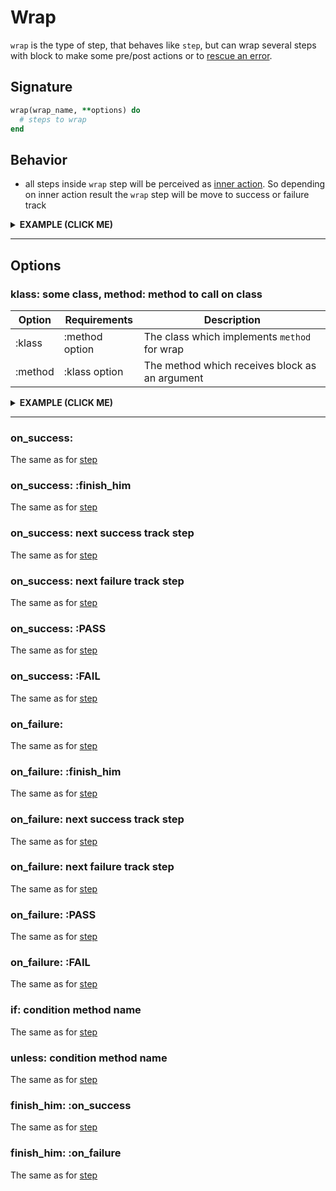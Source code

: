 # Wrap

`wrap` is the type of step, that behaves like `step`, but can wrap several steps with block to make some pre/post actions or to [rescue an error](https://github.com/differencialx/decouplio/blob/master/docs/resq).

## Signature

```ruby
wrap(wrap_name, **options) do
  # steps to wrap
end
```

## Behavior

- all steps inside `wrap` step will be perceived as [inner action](https://github.com/differencialx/decouplio/blob/master/docs/inner_action). So depending on inner action result the `wrap` step will be move to success or failure track

<details><summary><b>EXAMPLE (CLICK ME)</b></summary>
<p>

  ```ruby
    require 'decouplio'

    class SomeAction < Decouplio::Action
      logic do
        step :step_one

        wrap :wrap_one do
          step :step_two
          fail :fail_one
        end

        step :step_three
        fail :fail_two
      end

      def step_one(param_for_step_one:, **)
        ctx[:step_one] = param_for_step_one
      end

      def step_two(param_for_step_two:, **)
        ctx[:step_two]= param_for_step_two
      end

      def fail_one(**)
        ctx[:fail_one] = 'Fail one failure'
      end

      def step_three(**)
        ctx[:step_three] = 'Success'
      end

      def fail_two(**)
        ctx[:fail_two] = 'Fail two failure'
      end
    end

    success_wrap_success = SomeAction.call(
      param_for_step_one: true,
      param_for_step_two: true
    )
    success_wrap_failure = SomeAction.call(
      param_for_step_one: true,
      param_for_step_two: false
    )
    failure = SomeAction.call(
      param_for_step_one: false
    )

    success_wrap_success # =>
    # Result: success

    # Railway Flow:
    #   step_one -> wrap_one -> step_two -> step_three

    # Context:
    #   {:param_for_step_one=>true, :param_for_step_two=>true, :step_one=>true, :step_two=>true, :step_three=>"Success"}

    # Errors:
    #   {}


    success_wrap_failure # =>
    # Result: failure

    # Railway Flow:
    #   step_one -> wrap_one -> step_two -> fail_one -> fail_two

    # Context:
    #   {:param_for_step_one=>true, :param_for_step_two=>false, :step_one=>true, :step_two=>false, :fail_one=>"Fail one failure", :fail_two=>"Fail two failure"}

    # Errors:
    #   {}

    failure # =>
    # Result: failure

    # Railway Flow:
    #   step_one -> fail_two

    # Context:
    #   {:param_for_step_one=>false, :step_one=>false, :fail_two=>"Fail two failure"}

    # Errors:
    #   {}
  ```

  ```mermaid
    flowchart LR
        1(start)-->2(step_one);
        2(step_one)-->|success track|3(wrap_one);
        subgraph wrap action;
        3(wrap_one)-->|success track|4(start);
        4(start)-->5(step_two);
        5(step_two)-->|success track|6(finish success);
        5(step_two)-->|failure track|9(fail_one);
        9(fail_one)-->|failure track|10(finish failure);
        end;
        6(finish success)-->|success track|7(step_three);
        7(step_three)-->|success track|8(finish success);
        10(finish failure)-->|failure track|11(fail_two);
        11(fail_two)-->|failure track|12(finish failure);
        2(step_one)-->|failure track|11(fail_two)
  ```

</p>
</details>

***

## Options

### klass: some class, method: method to call on class

|Option|Requirements|Description|
|-|-|-|
|:klass|:method option|The class which implements `method` for wrap|
|:method|:klass option|The method which receives block as an argument|

<details><summary><b>EXAMPLE (CLICK ME)</b></summary>
<p>

  ```ruby
    require 'decouplio'

    class WrapperClass
      def self.some_wrapper_method(&block)
        if block_given?
          puts 'Before wrapper action execution'
          block.call
          puts 'After wrapper action execution'
        end
      end
    end

    class SomeActionWrapKlassMethod < Decouplio::Action
      logic do
        wrap :wrap_one, klass: WrapperClass, method: :some_wrapper_method do
          step :step_one
          step :step_two
        end
      end

      def step_one(**)
        puts 'Step one'
        ctx[:step_one] = 'Success'
      end

      def step_two(**)
        puts 'Step two'
        ctx[:step_two] = 'Success'
      end
    end

    action = SomeActionWrapKlassMethod.call # =>
    # Before wrapper action execution
    # Step one
    # Step two
    # After wrapper action execution

    action # =>
    # Result: success

    # Railway Flow:
    #   wrap_one -> step_one -> step_two

    # Context:
    #   {:step_one=>"Success", :step_two=>"Success"}

    # Errors:
    #   {}
  ```

  ```mermaid
    flowchart LR
        1(start)-->2(wrap_one);
        subgraph wrap action;
        2(wrap_one)-->|success track|3(step_one);
        3(step_one)-->|success track|4(step_two);
        4(step_two)-->|success track|5(finish success);
        end;
        5(finish success)-->|success track|6(finish success)
  ```

</p>
</details>

***

### on_success:
The same as for [step](https://github.com/differencialx/decouplio/blob/master/docs/step)
### on_success: :finish_him
The same as for [step](https://github.com/differencialx/decouplio/blob/master/docs/step)
### on_success: next success track step
The same as for [step](https://github.com/differencialx/decouplio/blob/master/docs/step)
### on_success: next failure track step
The same as for [step](https://github.com/differencialx/decouplio/blob/master/docs/step)
### on_success: :PASS
The same as for [step](https://github.com/differencialx/decouplio/blob/master/docs/step)
### on_success: :FAIL
The same as for [step](https://github.com/differencialx/decouplio/blob/master/docs/step)
### on_failure:
The same as for [step](https://github.com/differencialx/decouplio/blob/master/docs/step)
### on_failure: :finish_him
The same as for [step](https://github.com/differencialx/decouplio/blob/master/docs/step)
### on_failure: next success track step
The same as for [step](https://github.com/differencialx/decouplio/blob/master/docs/step)
### on_failure: next failure track step
The same as for [step](https://github.com/differencialx/decouplio/blob/master/docs/step)
### on_failure: :PASS
The same as for [step](https://github.com/differencialx/decouplio/blob/master/docs/step)
### on_failure: :FAIL
The same as for [step](https://github.com/differencialx/decouplio/blob/master/docs/step)
### if: condition method name
The same as for [step](https://github.com/differencialx/decouplio/blob/master/docs/step)
### unless: condition method name
The same as for [step](https://github.com/differencialx/decouplio/blob/master/docs/step)
### finish_him: :on_success
The same as for [step](https://github.com/differencialx/decouplio/blob/master/docs/step)
### finish_him: :on_failure
The same as for [step](https://github.com/differencialx/decouplio/blob/master/docs/step)

